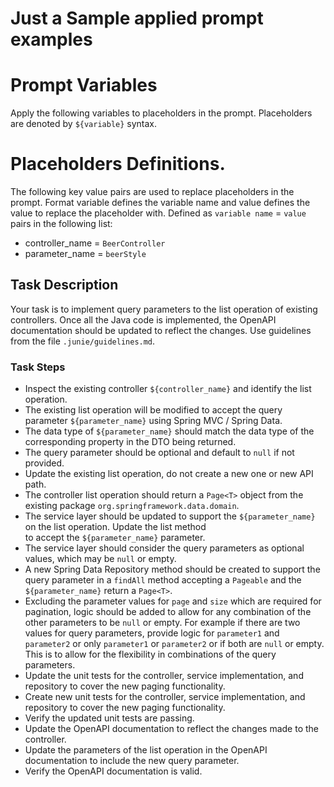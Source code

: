 # Just a Sample applied prompt examples

# Prompt Variables
Apply the following variables to placeholders in the prompt. Placeholders are denoted by `${variable}` syntax.

# Placeholders Definitions.
The following key value pairs are used to replace placeholders in the prompt. Format variable defines the variable name and
value defines the value to replace the placeholder with. Defined as `variable name` = `value` pairs in the following list:

* controller_name = `BeerController`
* parameter_name = `beerStyle`

## Task Description
Your task is to implement query parameters to the list operation of existing controllers. Once all the Java code is implemented,
the OpenAPI documentation should be updated to reflect the changes. Use guidelines from the file `.junie/guidelines.md`.

### Task Steps
* Inspect the existing controller `${controller_name}` and identify the list operation.
* The existing list operation will be modified to accept the query parameter `${parameter_name}` using Spring MVC / Spring Data.
* The data type of `${parameter_name}` should match the data type of the corresponding property in the DTO being returned.
* The query parameter should be optional and default to `null` if not provided.
* Update the existing list operation, do not create a new one or new API path.
* The controller list operation should return a `Page<T>` object from the existing package `org.springframework.data.domain`.
* The service layer should be updated to support the `${parameter_name}` on the list operation. Update the list method  
  to accept the `${parameter_name}` parameter.
* The service layer should consider the query parameters as optional values, which may be `null` or empty.
* A new Spring Data Repository method should be created to support the query parameter in a `findAll` method accepting a
  `Pageable` and the `${parameter_name}` return a `Page<T>`.
* Excluding the parameter values for `page` and `size` which are required for pagination, logic should be added to allow
  for any combination of the other parameters to be `null` or empty. For example if there are two values for query
  parameters, provide logic for `parameter1` and `parameter2` or only `parameter1` or `parameter2` or if both are `null`
  or empty. This is to allow for the flexibility in combinations of the query parameters.
* Update the unit tests for the controller, service implementation, and repository to cover the new paging functionality.
* Create new unit tests for the controller, service implementation, and repository to cover the new paging functionality.
* Verify the updated unit tests are passing.
* Update the OpenAPI documentation to reflect the changes made to the controller.
* Update the parameters of the list operation in the OpenAPI documentation to include the new query parameter.
* Verify the OpenAPI documentation is valid.